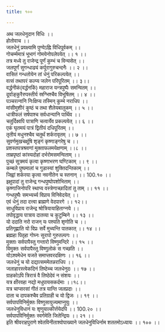 ```yaml
---
title: १००

---
```

अथ जलधेनुदान विधिः ।।  
होतोवाच ।।  
जलधेनुं प्रवक्ष्यामि पुण्येऽह्नि विधिपूर्वकम् ।।  
गोचर्म्ममात्रं भूभागं गोमयेनोपलेपयेत् ।। १ ।।  
तत्र मध्ये तु राजेन्द्र पूर्णं कुम्भं च विन्यसेत् ।।  
जलपूर्णं सुगन्धाढ्यं कर्पूरागुरुचन्दनैः ।। २ ।।  
वासितं गन्धतोयेन तां धेनुं परिकल्पयेत् ।।  
वत्सं तथापरं कल्प्य जलेन परिपूरितम् ।। ३।।  
वर्द्धनीकं(वर्द्धनकिं) महाराज यन्त्रपुष्पैः समन्वितम् ।।  
दूर्वाङ्कुरैरुपस्तीर्य स्रग्भिश्चैव विभूषितम् ।। ४ ।।  
पञ्चरत्नानि निःक्षिप्य तस्मिन् कुम्भे नराधिप ।।  
मांसीमुशीरं कुष्ठं च तथा शैलेयबालुकम् ।। ५ ।।  
धात्रीफलं सर्षपाश्च सर्वधान्यानि पार्थिव ।।  
चतुर्दिक्ष्वपि पात्राणि चत्वार्येव प्रकल्पयेत् ।। ६ ।।  
एकं घृतमयं पात्रं द्वितीयं दधिपूरितम् ।।  
तृतीयं मधुनश्चैव चतुर्थं शर्करावृतम् ।। ७ ।।  
सुवर्णमुखचक्षूंषि शृङ्गं कृष्णाङ्गरेषु च ।।  
प्रशस्तपत्रश्रवणां मुक्ताफलमयेक्षणाम् ।।८ ।।  
ताम्रपृष्ठां कांस्यदोहां दर्भरोमसमन्विताम् ।।  
पुच्छं सूत्रमयं कृत्वा कृष्णाभरण घण्टिकाम् ।। ९ ।।  
कम्बले पुष्पमालां च गुडास्यां शुक्तिदन्तिकाम् ।।  
जिह्वां शर्करया कृत्वा नवनीतेन च स्तनान् ।। 100.१० ।।  
इक्षुपादां तु राजेन्द्र गन्धपुष्पोपशोभिताम् ।।  
कृष्णाजिनोपरि स्थाप्य वस्त्रेणाच्छादितां तु ताम् ।। ११ ।।  
गन्धपुष्पैः समभ्यर्च्य विप्राय विनिवेदयेत् ।।  
एवं धेनुं तदा दत्त्वा ब्राह्मणे वेदपारगे ।। १२।।  
साधुविप्राय राजेन्द्र श्रोत्रियायाहिताग्नये ।।  
तपोवृद्धाय पात्राय दातव्या च कुटुम्बिने ।। १३ ।।  
यो ददाति नरो राजन् यः पश्यति शृणोति च ।।  
प्रतिगृह्णाति यो विप्रः सर्वे मुच्यन्ति पातकात् ।। १४ ।।  
ब्रह्महा पितृहा गोघ्नः सुरापो गुरुतल्पगः ।।  
मुक्ताः सर्वपापैस्तु गन्तारो विष्णुमन्दिरे ।। १५ ।।  
विमुक्तः सर्वपापैस्तु विष्णुलोकं स गच्छति ।।  
योऽश्वमेधेन यजते समाप्तवरदक्षिणः ।। १६ ।।  
जलधेनुं च यो दद्यात्सममेतन्नराधिप ।।  
जलाहारस्त्वेकदिनं तिष्ठेच्च जलधेनुदः ।। १७ ।।  
ग्राहकोऽपि त्रिरात्रं वै तिष्ठेदेवं न संशयः ।।  
यत्र क्षीरवहा नद्यो मधुपायसकर्दमाः ।।१८।।  
यत्र चाप्सरसां गीतं तत्र यान्ति जलप्रदाः ।।  
दाता च दापकश्चैव प्रतिग्राही च यो द्विजः ।। १९ ।।  
सर्वपापविनिर्मुक्तः विष्णुसायुज्यमाप्नुयुः ।।  
जलधेनुविधानं यः शृणुयात्कीर्त्तयेदपि ।। 100.२० ।।  
सर्वपापविनिर्मुक्तः स्वर्गमेति जितेन्द्रियः ।। २१ ।।  
इति श्रीवराहपुराणे श्वेतविनीताश्वोपाख्याने जलधेनुविधिर्नाम शततमोऽध्यायः ।। १०० ।।